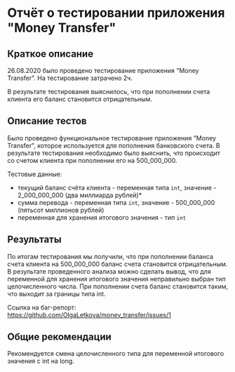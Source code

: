 # Отчёт о тестировании приложения "Money Transfer"

## Краткое описание

26.08.2020 было проведено тестирование приложения "Money Transfer". На тестирование затрачено 2ч.

В результате тестирования выяснилось, что при пополнении счета клиента его баланс становится отрицательным.
 
## Описание тестов

Было проведено функциональное тестирование приложения "Money Transfer", которое используется для пополнения банковского счета. В результате тестирования необходимо было выяснить, что происходит со счетом клиента при пополнении его на 500_000_000.

Тестовые данные:
* текущий баланс счёта клиента - переменная типа `int`, значение - 2_000_000_000 (два миллиарда рублей)*
* сумма перевода - переменная типа `int`, значение - 500_000_000 (пятьсот миллионов рублей)
* переменная для хранения итогового значения - тип `int`

## Результаты

По итогам тестирования мы получили, что при пополнении баланса счета клиента на 500_000_000 баланс счета становится отрицательным.
В результате проведенного анализа можно сделать вывод, что для переменной для хранения итогового значения неправильно выбран тип целочисленного числа. При пополнении счета баланс становится таким, что выходит за границы типа int.
 
 Ссылка на баг-репорт: https://github.com/OlgaLetkova/money_transfer/issues/1

## Общие рекомендации

Рекомендуется смена целочисленного типа для переменной итогового значения с int на long. 